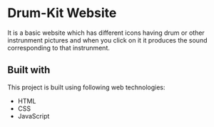 
# Drum-Kit Website

It is a basic website which has different icons having drum or other instrunment pictures and when you click on it it produces the sound corresponding to that instrunment.


## Built with

This project is built using following web technologies:

- HTML
- CSS
- JavaScript
